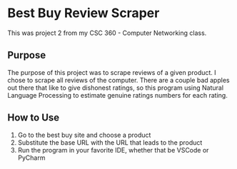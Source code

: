 # Best Buy Review Scraper
This was project 2 from my CSC 360 - Computer Networking class.

## Purpose
The purpose of this project was to scrape reviews of a given product. I chose to scrape all reviews of the computer. There are a couple bad apples out there that like to give dishonest ratings, so this program using Natural Language Processing to estimate genuine ratings numbers for each rating.

## How to Use
1. Go to the best buy site and choose a product
2. Substitute the base URL with the URL that leads to the product
3. Run the program in your favorite IDE, whether that be VSCode or PyCharm
